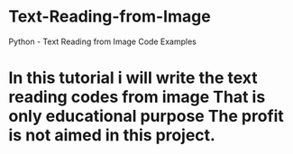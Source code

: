 # Text-Reading-from-Image
Python - Text Reading from Image Code Examples 

# In this tutorial i will write the text reading codes from image That is only educational purpose The profit is not aimed in this project. 
